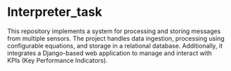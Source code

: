 # Interpreter_task
This repository implements a system for processing and storing messages from multiple sensors. The project handles data ingestion, processing using configurable equations, and storage in a relational database. Additionally, it integrates a Django-based web application to manage and interact with KPIs (Key Performance Indicators).
